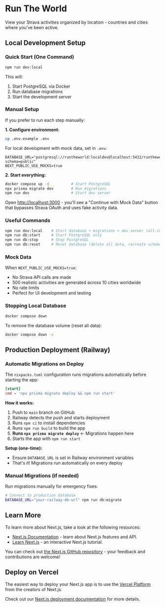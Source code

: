 # Run The World

View your Strava activities organized by location - countries and cities where you've been active.

## Local Development Setup

### Quick Start (One Command)

```bash
npm run dev:local
```

This will:
1. Start PostgreSQL via Docker
2. Run database migrations
3. Start the development server

### Manual Setup

If you prefer to run each step manually:

**1. Configure environment:**
```bash
cp .env.example .env
```

For local development with mock data, set in `.env`:
```env
DATABASE_URL="postgresql://runtheworld:localdev@localhost:5432/runtheworld?schema=public"
NEXT_PUBLIC_USE_MOCKS=true
```

**2. Start everything:**
```bash
docker compose up -d          # Start PostgreSQL
npx prisma migrate dev        # Run migrations
npm run dev                   # Start dev server
```

Open [http://localhost:3000](http://localhost:3000) - you'll see a "Continue with Mock Data" button that bypasses Strava OAuth and uses fake activity data.

### Useful Commands

```bash
npm run dev:local    # Start database + migrations + dev server (all-in-one)
npm run db:start     # Start PostgreSQL only
npm run db:stop      # Stop PostgreSQL
npm run db:reset     # Reset database (delete all data, recreate schema)
```

### Mock Data

When `NEXT_PUBLIC_USE_MOCKS=true`:
- No Strava API calls are made
- 500 realistic activities are generated across 10 cities worldwide
- No rate limits
- Perfect for UI development and testing

### Stopping Local Database

```bash
docker compose down
```

To remove the database volume (reset all data):

```bash
docker compose down -v
```

## Production Deployment (Railway)

### Automatic Migrations on Deploy

The `nixpacks.toml` configuration runs migrations automatically before starting the app:

```toml
[start]
cmd = 'npx prisma migrate deploy && npm run start'
```

**How it works:**
1. Push to `main` branch on GitHub
2. Railway detects the push and starts deployment
3. Runs `npm ci` to install dependencies
4. Runs `npm run build` to build the app
5. **Runs `npx prisma migrate deploy`** ← Migrations happen here
6. Starts the app with `npm run start`

**Setup (one-time):**
- Ensure `DATABASE_URL` is set in Railway environment variables
- That's it! Migrations run automatically on every deploy

### Manual Migrations (if needed)

Run migrations manually for emergency fixes:

```bash
# Connect to production database
DATABASE_URL="your-railway-db-url" npm run db:migrate
```

## Learn More

To learn more about Next.js, take a look at the following resources:

- [Next.js Documentation](https://nextjs.org/docs) - learn about Next.js features and API.
- [Learn Next.js](https://nextjs.org/learn) - an interactive Next.js tutorial.

You can check out [the Next.js GitHub repository](https://github.com/vercel/next.js) - your feedback and contributions are welcome!

## Deploy on Vercel

The easiest way to deploy your Next.js app is to use the [Vercel Platform](https://vercel.com/new?utm_medium=default-template&filter=next.js&utm_source=create-next-app&utm_campaign=create-next-app-readme) from the creators of Next.js.

Check out our [Next.js deployment documentation](https://nextjs.org/docs/app/building-your-application/deploying) for more details.
